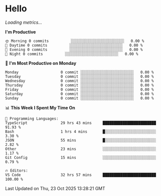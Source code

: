 # Hello

<!-- METRICS:START -->
<p><em>Loading metrics…</em></p>
<!-- METRICS:END -->

<!--START_SECTION:waka-->
**I'm Productive**

```text
🌞 Morning 0 commits          ░░░░░░░░░░░░░░░░░░░░░░░░   0.00 % 
🌆 Daytime 0 commits          ░░░░░░░░░░░░░░░░░░░░░░░░   0.00 % 
🌃 Evening 0 commits          ░░░░░░░░░░░░░░░░░░░░░░░░   0.00 % 
🌙 Night 0 commits          ░░░░░░░░░░░░░░░░░░░░░░░░   0.00 % 
```
📅 **I'm Most Productive on Monday**

```text
Monday                   0 commit ░░░░░░░░░░░░░░░░░░░░░░░░   0.00 % 
Tuesday                  0 commit ░░░░░░░░░░░░░░░░░░░░░░░░   0.00 % 
Wednesday                0 commit ░░░░░░░░░░░░░░░░░░░░░░░░   0.00 % 
Thursday                 0 commit ░░░░░░░░░░░░░░░░░░░░░░░░   0.00 % 
Friday                   0 commit ░░░░░░░░░░░░░░░░░░░░░░░░   0.00 % 
Saturday                 0 commit ░░░░░░░░░░░░░░░░░░░░░░░░   0.00 % 
Sunday                   0 commit ░░░░░░░░░░░░░░░░░░░░░░░░   0.00 % 
```

📊 **This Week I Spent My Time On**

```text
💬 Programming Languages: 
TypeScript               29 hrs 43 mins     ████████████████████████   91.93 % 
Bash                     1 hrs 4 mins       █░░░░░░░░░░░░░░░░░░░░░░░   3.30 % 
JSON                     55 mins            █░░░░░░░░░░░░░░░░░░░░░░░   2.82 % 
Other                    23 mins            ░░░░░░░░░░░░░░░░░░░░░░░░   1.17 % 
Git Config               15 mins            ░░░░░░░░░░░░░░░░░░░░░░░░   0.79 % 

🔥 Editors: 
VS Code                  32 hrs 57 mins     ████████████████████████   100.00 % 
```

 Last Updated on Thu, 23 Oct 2025 13:28:21 GMT
<!--END_SECTION:waka-->
